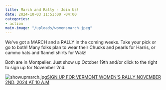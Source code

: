 ```yaml
---
title: March and Rally - Join Us!
date: 2024-10-03 11:51:00 -04:00
categories:
- action
main-image: "/uploads/womensmarch.jpeg"
---
```



We've got a MARCH and a RALLY in the coming weeks. Take your pick or go to both! Many folks plan to wear their Chucks and pearls for Harris, or cammo hats and flannel shirts for Walz! 

Both are in Montpelier. Just show up October 19th and/or click to the right to sign up for November 2nd.

![showupmarch.jpg](/uploads/showupmarch.jpg)[SIGN UP FOR VERMONT WOMEN'S RALLY NOVEMBER 2ND, 2024 AT 10 A.M](https://action.womensmarch.com/events/vermont-women-s-rally)





